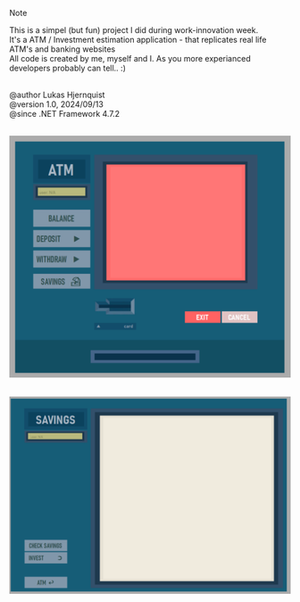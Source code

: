 > [!NOTE]
> This is a simpel (but fun) project I did during work-innovation week.
> <br />It's a ATM / Investment estimation application - that replicates real life ATM's and banking websites
> <br />All code is created by me, myself and I. As you more experianced developers probably can tell.. :)
>
> <br />@author  Lukas Hjernquist
> <br />@version 1.0, 2024/09/13
> <br />@since   .NET Framework 4.7.2

<br />![Screenshot of the first page in the application.](https://github.com/LukasHje/MyBankApp/blob/master/MyBankATM%20-%20screenshot.PNG)

<br />![Screenshot of the second page in the application.](https://github.com/LukasHje/MyBankApp/blob/master/MyBankSavings%20-%20screenshot.PNG)
